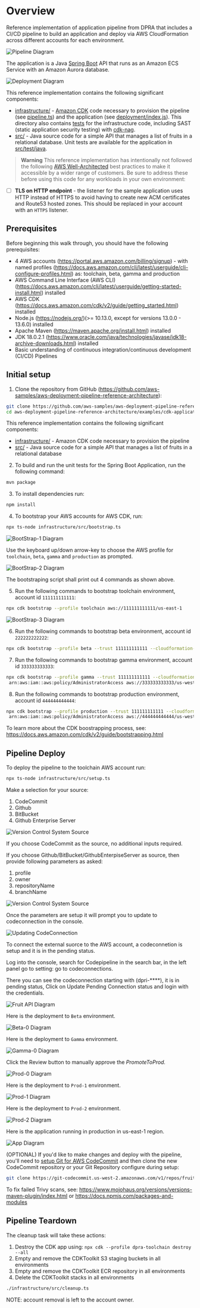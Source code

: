 # Overview

Reference implementation of application pipeline from DPRA that includes a CI/CD pipeline to build an application and deploy via AWS CloudFormation across different accounts for each environment.

![Pipeline Diagram](docs/pipeline.png)

The application is a Java [Spring Boot](https://spring.io/projects/spring-boot) API that runs as an Amazon ECS Service with an Amazon Aurora database.

![Deployment Diagram](docs/deployment.png)

This reference implementation contains the following significant components:

* [infrastructure/](infrastructure) - [Amazon CDK](https://aws.amazon.com/cdk/) code necessary to provision the pipeline (see [pipeline.ts](infrastructure/src/pipeline.ts)) and the application (see [deployment/index.js](infrastructure/src/deployment/index.ts)). This directory also contains [tests](infrastructure/test/) for the infrastructure code, including SAST (static application security testing) with [cdk-nag](https://github.com/cdklabs/cdk-nag).
* [src/](src) - Java source code for a simple API that manages a list of fruits in a relational database. Unit tests are available for the application in [src/test/java](src/test/java).

> **Warning**
> This reference implementation has intentionally not followed the following [AWS Well-Architected](https://aws.amazon.com/architecture/well-architected/) best practices to make it accessible by a wider range of customers. Be sure to address these before using this code for any workloads in your own environment:

* [ ] **TLS on HTTP endpoint** - the listener for the sample application uses HTTP instead of HTTPS to avoid having to create new ACM certificates and Route53 hosted zones. This should be replaced in your account with an `HTTPS` listener.

## Prerequisites

Before beginning this walk through, you should have the following prerequisites:

* 4 AWS accounts (https://portal.aws.amazon.com/billing/signup) - with named profiles (https://docs.aws.amazon.com/cli/latest/userguide/cli-configure-profiles.html) as: toolchain, beta, gamma and production
* AWS Command Line Interface (AWS CLI) (https://docs.aws.amazon.com/cli/latest/userguide/getting-started-install.html) installed
* AWS CDK (https://docs.aws.amazon.com/cdk/v2/guide/getting_started.html) installed
* Node.js (https://nodejs.org/)(>= 10.13.0, except for versions 13.0.0 - 13.6.0) installed
* Apache Maven (https://maven.apache.org/install.html) installed
* JDK 18.0.2.1 (https://www.oracle.com/java/technologies/javase/jdk18-archive-downloads.html) installed
* Basic understanding of continuous integration/continuous development (CI/CD) Pipelines

## Initial setup

1. Clone the repository from GitHub (https://github.com/aws-samples/aws-deployment-pipeline-reference-architecture):

```bash
git clone https://github.com/aws-samples/aws-deployment-pipeline-reference-architecture.git
cd aws-deployment-pipeline-reference-architecture/examples/cdk-application-pipeline
```

This reference implementation contains the following significant components:

* [infrastructure/](https://github.com/aws-samples/aws-deployment-pipeline-reference-architecture/blob/main/examples/cdk-application-pipeline/infrastructure) - Amazon CDK code necessary to provision the pipeline
* [src/](https://github.com/aws-samples/aws-deployment-pipeline-reference-architecture/blob/main/examples/cdk-application-pipeline/src) - Java source code for a simple API that manages a list of fruits in a relational database

2. To build and run the unit tests for the Spring Boot Application, run the following command:

```bash
mvn package
```

3. To install dependencies run:

```bash
npm install
```

4. To bootstrap your AWS accounts for AWS CDK, run:

```bash
npx ts-node infrastructure/src/bootstrap.ts
```

![BootStrap-1 Diagram](docs/bootstrap-1.png)

Use the keyboard up/down arrow-key to choose the AWS profile for `toolchain`, `beta`, `gamma` and `production` as prompted.

![BootStrap-2 Diagram](docs/bootstrap-2.png)

The bootstraping script shall print out 4 commands as shown above.

5. Run the following commands to bootstrap toolchain environment, account id `111111111111`:

```bash
npx cdk bootstrap --profile toolchain aws://111111111111/us-east-1
```

![BootStrap-3 Diagram](docs/bootstrap-3.png)

6. Run the following commands to bootstrap beta environment, account id `222222222222`:

```bash
npx cdk bootstrap --profile beta --trust 111111111111 --cloudformation-execution-policies 'arn:aws:iam::aws:policy/AdministratorAccess' aws://222222222222/us-west-2
```

7. Run the following commands to bootstrap gamma environment, account id `333333333333`:

```bash
npx cdk bootstrap --profile gamma --trust 111111111111 --cloudformation-execution-policies \
 arn:aws:iam::aws:policy/AdministratorAccess aws://333333333333/us-west-2 aws://333333333333/us-east-1
```

8. Run the following commands to bootstrap production environment, account id `444444444444`:

```bash
npx cdk bootstrap --profile production --trust 111111111111 --cloudformation-execution-policies \
 arn:aws:iam::aws:policy/AdministratorAccess aws://444444444444/us-west-2 aws://444444444444/us-east-1 aws://444444444444/eu-central-1 aws://444444444444/eu-west-1 aws://444444444444/ap-south-1 aws://444444444444/ap-southeast-2
```

To learn more about the CDK boostrapping process, see: https://docs.aws.amazon.com/cdk/v2/guide/bootstrapping.html

## Pipeline Deploy

To deploy the pipeline to the toolchain AWS account run:

```bash
npx ts-node infrastructure/src/setup.ts   
```
Make a selection for your source:
1. CodeCommit
2. Github
3. BitBucket
4. Github Enterprise Server

![Version Control System Source](docs/SelectSource.png)

If you choose CodeCommit as the source, no additional inputs required.

If you choose Github/BitBucket/GithubEnterpiseServer as source, then provide following parameters as asked:
1. profile
2. owner
3. repositoryName
4. branchName

![Version Control System Source](docs/parametersExternalSource.png)

Once the parameters are setup it will prompt you to update to codeconnection in the console.

![Updating CodeConnection](docs/updatingCodeconnection.png)

To connect the external suorce to the AWS account, a codeconnetion is setup and it is in the pending status.

Log into the console, search for Codepipeline in the search bar, in the left panel go to setting: go to codeconnections.

There you can see the codeconnection starting with (dpri-****), it is in pending status, Click on Update Pending Connection status and login with the credentials.

![Fruit API Diagram](docs/fruit-api.png)

Here is the deployment to `Beta` environment.

![Beta-0 Diagram](docs/beta-0.png)

Here is the deployment to `Gamma` environment.

![Gamma-0 Diagram](docs/gamma-0.png)

Click the Review button to manually approve the *PromoteToProd.*

![Prod-0 Diagram](docs/prod-0.png)

Here is the deployment to `Prod-1` environment.

![Prod-1 Diagram](docs/prod-1.png)

Here is the deployment to `Prod-2` environment.

![Prod-2 Diagram](docs/prod-2.png)

Here is the application running in production in us-east-1 region.

![App Diagram](docs/app-1.png)

(OPTIONAL) If you'd like to make changes and deploy with the pipeline, you'll need to [setup Git for AWS CodeCommit](https://docs.aws.amazon.com/codecommit/latest/userguide/setting-up.html) and then clone the new CodeCommit repository or your Git Repository configure during setup:

```bash
git clone https://git-codecommit.us-west-2.amazonaws.com/v1/repos/fruit-api
```

To fix failed Trivy scans, see: https://www.mojohaus.org/versions/versions-maven-plugin/index.html or https://docs.npmjs.com/packages-and-modules

## Pipeline Teardown

The cleanup task will take these actions:

1. Destroy the CDK app using: `npx cdk --profile dpra-toolchain destroy --all`
2. Empty and remove the CDKToolkit S3 staging buckets in all environments
2. Empty and remove the CDKToolkit ECR repository in all environments
3. Delete the CDKToolkit stacks in all environments

```bash
./infrastructure/src/cleanup.ts
```

NOTE: account removal is left to the account owner.